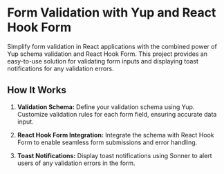 # Form Validation with Yup and React Hook Form

Simplify form validation in React applications with the combined power of Yup schema validation and React Hook Form. This project provides an easy-to-use solution for validating form inputs and displaying toast notifications for any validation errors.

## How It Works

1. **Validation Schema:** Define your validation schema using Yup. Customize validation rules for each form field, ensuring accurate data input.

2. **React Hook Form Integration:** Integrate the schema with React Hook Form to enable seamless form submissions and error handling.

3. **Toast Notifications:** Display toast notifications using Sonner to alert users of any validation errors in the form.
